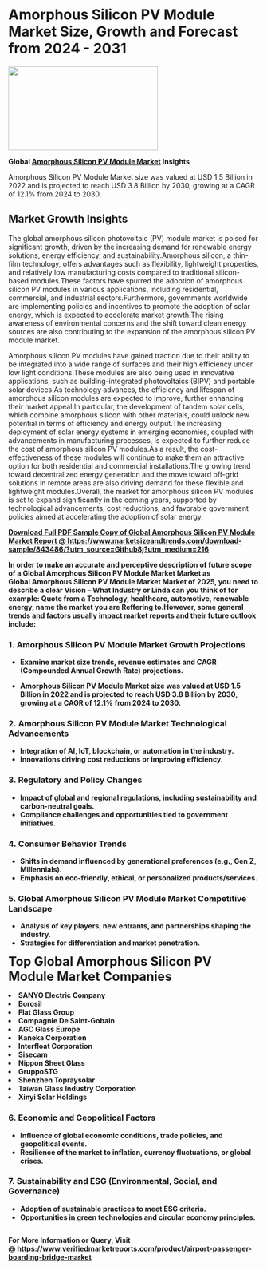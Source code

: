 <H1>Amorphous Silicon PV Module Market Size, Growth and Forecast from 2024 - 2031</H1><img class="aligncenter size-medium wp-image-584254" src="https://thirdeyenews.in/wp-content/uploads/2024/09/Global-Market-Research-300x168.jpeg" alt="" width="300" height="168" /><p><strong>Global&nbsp;<a href="https://www.marketsizeandtrends.com/download-sample/843486/?utm_source=Github8j?utm_medium=216">Amorphous Silicon PV Module Market</a> Insights</strong></p><p>Amorphous Silicon PV Module Market size was valued at USD 1.5 Billion in 2022 and is projected to reach USD 3.8 Billion by 2030, growing at a CAGR of 12.1% from 2024 to 2030.</p><p><h2>Market Growth Insights</h2> <p>The global amorphous silicon photovoltaic (PV) module market is poised for significant growth, driven by the increasing demand for renewable energy solutions, energy efficiency, and sustainability.Amorphous silicon, a thin-film technology, offers advantages such as flexibility, lightweight properties, and relatively low manufacturing costs compared to traditional silicon-based modules.These factors have spurred the adoption of amorphous silicon PV modules in various applications, including residential, commercial, and industrial sectors.Furthermore, governments worldwide are implementing policies and incentives to promote the adoption of solar energy, which is expected to accelerate market growth.The rising awareness of environmental concerns and the shift toward clean energy sources are also contributing to the expansion of the amorphous silicon PV module market.</p> <p><strong><a href="#"></a></strong></p> <p>Amorphous silicon PV modules have gained traction due to their ability to be integrated into a wide range of surfaces and their high efficiency under low light conditions.These modules are also being used in innovative applications, such as building-integrated photovoltaics (BIPV) and portable solar devices.As technology advances, the efficiency and lifespan of amorphous silicon modules are expected to improve, further enhancing their market appeal.In particular, the development of tandem solar cells, which combine amorphous silicon with other materials, could unlock new potential in terms of efficiency and energy output.The increasing deployment of solar energy systems in emerging economies, coupled with advancements in manufacturing processes, is expected to further reduce the cost of amorphous silicon PV modules.As a result, the cost-effectiveness of these modules will continue to make them an attractive option for both residential and commercial installations.The growing trend toward decentralized energy generation and the move toward off-grid solutions in remote areas are also driving demand for these flexible and lightweight modules.Overall, the market for amorphous silicon PV modules is set to expand significantly in the coming years, supported by technological advancements, cost reductions, and favorable government policies aimed at accelerating the adoption of solar energy.</p> <p><strong><a href="#"></p><p><span class=""><strong>Download Full PDF Sample Copy of Global Amorphous Silicon PV Module Market Report</strong> @ <a href="https://www.marketsizeandtrends.com/download-sample/843486/?utm_source=Github8j?utm_medium=216" target="_blank">https://www.marketsizeandtrends.com/download-sample/843486/?utm_source=Github8j?utm_medium=216</a></span></p><p>In order to make an accurate and perceptive description of future scope of a Global&nbsp;Amorphous Silicon PV Module Market Market as Global&nbsp;Amorphous Silicon PV Module Market Market of 2025, you need to describe a clear Vision &ndash; What Industry or Linda can you think of for example: Quote from a Technology, healthcare, automotive, renewable energy, name the market you are Reffering to.However, some general trends and factors usually impact market reports and their future outlook include:</p><h3>1.&nbsp;<strong>Amorphous Silicon PV Module Market Growth Projections</strong></h3><ul><li>Examine market size trends, revenue estimates and CAGR (Compounded Annual Growth Rate) projections.</li><li><p>Amorphous Silicon PV Module Market size was valued at USD 1.5 Billion in 2022 and is projected to reach USD 3.8 Billion by 2030, growing at a CAGR of 12.1% from 2024 to 2030.</p></li></ul><h3>2.&nbsp;<strong>Amorphous Silicon PV Module Market Technological Advancements</strong></h3><ul><li>Integration of AI, IoT, blockchain, or automation in the industry.</li><li>Innovations driving cost reductions or improving efficiency.</li></ul><h3>3.&nbsp;<strong>Regulatory and Policy Changes</strong></h3><ul><li>Impact of global and regional regulations, including sustainability and carbon-neutral goals.</li><li>Compliance challenges and opportunities tied to government initiatives.</li></ul><h3>4.&nbsp;<strong>Consumer Behavior Trends</strong></h3><ul><li>Shifts in demand influenced by generational preferences (e.g., Gen Z, Millennials).</li><li>Emphasis on eco-friendly, ethical, or personalized products/services.</li></ul><h3>5.&nbsp;<strong>Global Amorphous Silicon PV Module Market Competitive Landscape</strong></h3><ul><li>Analysis of key players, new entrants, and partnerships shaping the industry.</li><li>Strategies for differentiation and market penetration.</li></ul><p data-pm-slice="1 1 []"><span style="color: inherit; font-family: inherit; font-size: 25px;">Top Global Amorphous Silicon PV Module Market Companies</span></p><div class="" data-test-id=""><p><li>SANYO Electric Company</li><li> Borosil</li><li> Flat Glass Group</li><li> Compagnie De Saint-Gobain</li><li> AGC Glass Europe</li><li> Kaneka Corporation</li><li> Interfloat Corporation</li><li> Sisecam</li><li> Nippon Sheet Glass</li><li> GruppoSTG</li><li> Shenzhen Topraysolar</li><li> Taiwan Glass Industry Corporation</li><li> Xinyi Solar Holdings</li></p></div><h3>6.&nbsp;<strong>Economic and Geopolitical Factors</strong></h3><ul><li>Influence of global economic conditions, trade policies, and geopolitical events.</li><li>Resilience of the market to inflation, currency fluctuations, or global crises.</li></ul><h3>7.&nbsp;<strong>Sustainability and ESG (Environmental, Social, and Governance)</strong></h3><ul><li>Adoption of sustainable practices to meet ESG criteria.</li><li>Opportunities in green technologies and circular economy principles.</li></ul><h2><strong style="font-size: 14px;">For More Information or Query, Visit @&nbsp;</strong><a style="background-color: #ffffff; font-size: 14px;" href="https://www.marketsizeandtrends.com/report/amorphous-silicon-pv-module-market/" target="_blank">https://www.verifiedmarketreports.com/product/airport-passenger-boarding-bridge-market</a></h2>